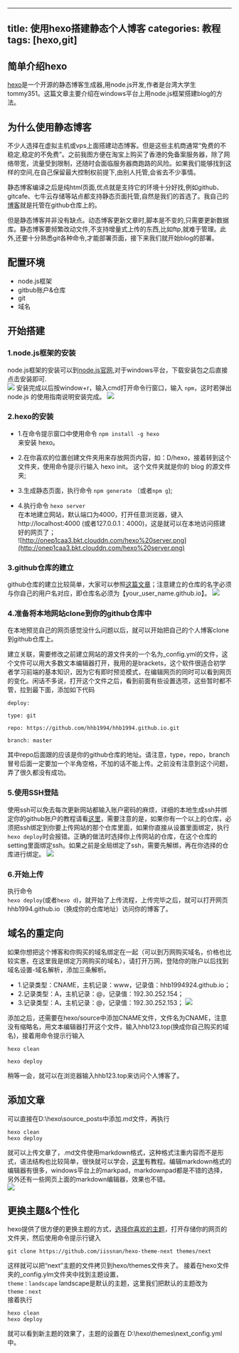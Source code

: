 ----
title: 使用hexo搭建静态个人博客
categories: 教程
tags: [hexo,git]
----
## 简单介绍hexo
[hexo](https://hexo.io/)是一个开源的静态博客生成器,用node.js开发,作者是台湾大学生tommy351。这篇文章主要介绍在windows平台上用node.js框架搭建blog的方法。
## 为什么使用静态博客
不少人选择在虚拟主机或vps上面搭建动态博客。但是这些主机商通常“免费的不稳定,稳定的不免费”。之前我图方便在淘宝上购买了香港的免备案服务器，除了网络带宽，流量受到限制，还随时会面临服务器商跑路的风险。如果我们能够找到这样的空间,在自己保留最大控制权前提下,由别人托管,会省去不少事情。 


静态博客编译之后是纯html页面,优点就是支持它的环境十分好找,例如github、gitcafe、七牛云存储等站点都支持静态页面托管,自然是我们的首选了。我自己的[博客](hhb123.top)就是托管在github仓库上的。  
  
   
但是静态博客并非没有缺点。动态博客更新文章时,脚本是不变的,只需要更新数据库。静态博客要频繁改动文件,不支持增量式上传的东西,比如ftp,就难于管理。此外,还要十分熟悉git各种命令,才能部署页面，接下来我们就开始blog的部署。
## 配置环境
* node.js框架
* gitbub账户&仓库
* git  
* 域名

## 开始搭建  

### 1.node.js框架的安装  

node.js框架的安装可以到[node.js官网](http://nodejs.cn/download/),对于windows平台，下载安装包之后直接点击安装即可.  
![](http://onep1caa3.bkt.clouddn.com/node.js%E4%B8%8B%E8%BD%BD.png)
安装完成以后按window+r，输入cmd打开命令行窗口，输入 `npm`，这时若弹出node.js 的使用指南说明安装完成。 
![](http://onep1caa3.bkt.clouddn.com/%E6%A3%80%E9%AA%8Cnode.js%E5%AE%89%E8%A3%85.png)
### 2.hexo的安装
* 1.在命令提示窗口中使用命令  `npm install -g hexo `  
 来安装 hexo。
*  2.在你喜欢的位置创建文件夹用来存放网页内容，如：D/hexo，接着转到这个文件夹，使用命令提示行输入 hexo init。 这个文件夹就是你的 blog 的源文件夹;  


*  3.生成静态页面，执行命令   `npm generate` （或者`npm g`);
*  4.执行命令   `hexo server`   
在本地建立网站，默认端口为4000，打开任意浏览器，键入 http://localhost:4000 (或者127.0.0.1：4000)，这是就可以在本地访问搭建好的网页了；  
![http://onep1caa3.bkt.clouddn.com/hexo%20server.png](http://onep1caa3.bkt.clouddn.com/hexo%20server.png)


### 3.github仓库的建立
github仓库的建立比较简单，大家可以参照[这篇文章](http://www.cnblogs.com/keZhenxu94/p/5288488.html)；注意建立的仓库的名字必须与你自己的用户名对应，即仓库名必须为【your_user_name.github.io】。 
![](http://onep1caa3.bkt.clouddn.com/github%E4%BB%93%E5%BA%93.png)


### 4.准备将本地网站clone到你的github仓库中   

  在本地预览自己的网页感觉没什么问题以后，就可以开始把自己的个人博客clone到github仓库上。  
 
建立关联，需要修改之前建立网站的源文件夹的一个名为_config.yml的文件，这个文件可以用大多数文本编辑器打开，我用的是brackets，这个软件很适合初学者学习前端的基本知识，因为它有即时预览模式，在编辑网页的同时可以看到网页的变化。闲话不多说，打开这个文件之后，看到前面有些设置选项，这些暂时都不管，拉到最下面，添加如下代码   

    deploy:
            
    type: git
            
    repo: https://github.com/hhb1994/hhb1994.github.io.git
        
    branch: master  
 其中repo后面跟的应该是你的github仓库的地址。请注意，type，repo，branch冒号后面一定要加一个半角空格，不加的话不能上传。之前没有注意到这个问题，弄了很久都没有成功。  
 
 
### 5.使用SSH登陆
使用ssh可以免去每次更新网站都输入账户密码的麻烦，详细的本地生成ssh并绑定你的github账户的教程请看[这里](http://blog.csdn.net/keyboardota/article/details/7603630)，需要注意的是，如果你有一个以上的仓库，必须把ssh绑定到你要上传网站的那个仓库里面，如果你直接从设置里面绑定，执行 `hexo deploy`时会报错。正确的做法时选择你上传网站的仓库，在这个仓库的setting里面绑定ssh。如果之前是全局绑定了ssh，需要先解绑，再在你选择的仓库进行绑定。
![](http://onep1caa3.bkt.clouddn.com/ssh%E3%80%82github.png)


### 6.开始上传
执行命令  
`hexo deploy`(或者`hexo d`)，就开始了上传流程，上传完毕之后，就可以打开网页hhb1994.github.io（换成你的仓库地址）访问你的博客了。  

## 域名的重定向
如果你想把这个博客和你购买的域名绑定在一起（可以到万网购买域名，价格也比较实惠，在这里我是绑定万网购买的域名），请打开万网，登陆你的账户以后找到域名设置-域名解析，添加三条解析。

* 1.记录类型：CNAME，主机记录：www，记录值：hhb1994924.github.io；
*  2.记录类型：A，主机记录：@，记录值：192.30.252.154；
*  3.记录类型：A，主机记录：@，记录值：192.30.252.153； 
![](http://onep1caa3.bkt.clouddn.com/%E6%B7%BB%E5%8A%A0%E5%9F%9F%E5%90%8D%E8%A7%A3%E6%9E%90.png)


添加之后，还需要在hexo/source中添加CNAME文件，文件名为CNAME，注意没有缩略名，用文本编辑器打开这个文件，输入hhb123.top(换成你自己购买的域名)，接着用命令提示行输入   


    hexo clean  
        
    hexo deploy  

稍等一会，就可以在浏览器输入hhb123.top来访问个人博客了。 

## 添加文章
可以直接在D:\hexo\source\_posts中添加.md文件，再执行   

    hexo clean  
    hexo deploy
就可以上传文章了，.md文件使用markdown格式，这种格式注重内容而不是形式，语法结构也比较简单，很快就可以学会，[这里](http://www.jianshu.com/p/q81RER)有教程。编辑markdown格式的编辑器有很多，windows平台上的markpad，markdownpad都是不错的选择，另外还有一些网页上面的markdown编辑器，效果也不错。  
![](http://onep1caa3.bkt.clouddn.com/markpad.png)

## 更换主题&个性化
  hexo提供了很方便的更换主题的方式，[选择你喜欢的主题](https://www.zhihu.com/question/24422335)，打开存储你的网页的文件夹，然后使用命令提示行键入  
  
  `git clone https://github.com/iissnan/hexo-theme-next themes/next`  
  
  这样就可以把“next”主题的文件拷贝到hexo/themes文件夹了。
  接着在hexo文件夹的_config.ylm文件夹中找到主题设置，  
 ` theme：landscape ` 
  landscape是默认的主题，这里我们把默认的主题改为  
  `theme：next `   
  接着执行    
  
    hexo clean  
    hexo deploy  
  就可以看到新主题的效果了，主题的设置在 D:\hexo\themes\next\_config.yml中。
  
  
  
        